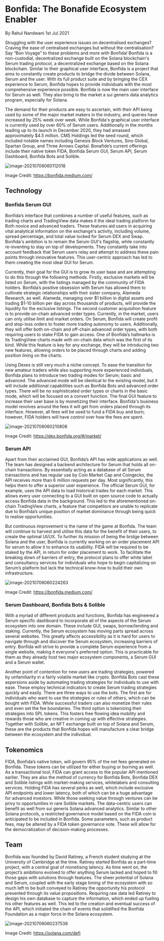

# **Bonfida: The Bonafide Ecosystem Enabler**

By Rahul Nandwani 1st Jul 2021



Struggling with the user experience issues on decentralised exchanges? Craving the ease of centralised exchanges but without the centralisation? Say “Bon Voyage” to these problems and more with Bonfida! Bonfida is a non-custodial, decentralized exchange built on the Solana blockchain's Serum trading protocol, a decentralized exchange based on the Solana blockchain. Similar to their graphical user interface, Bonfida is a project that aims to constantly create products to bridge the divide between Solana, Serum and the user. With its full product suite and by bringing the CEX experience to Serum, Bonfida hopes to provide individuals with the most comprehensive experience possible. Bonfida is now the main user interface for Serum as well. They also bring to the market a sui generis data analytics program, especially for Solana. 

The demand for their products are easy to ascertain, with their API being used by some of the major market makers in the industry, and queries have increased by 25% week over week. While Bonfida's graphical user interface is currently used by over 60% of Serum users. Additionally in the months leading up to its launch in December 2020, they had amassed approximately $4.5 million. CMS Holdings led the seed round, which included notable names including Genesis Block Ventures, Sino Global, Spartan Group, and Three Arrows Capital. Bonafide’s current offerings include their native token FIDA, Bonfida Serum GUI, Serum API, Serum Dashboard, Bonfida Bots and Solible. 

![image-20210706060112018](README.assets/image-20210706060112018.png)

Image Credit: https://bonfida.medium.com/

## **Technology**

### **Bonfida Serum GUI**

Bonfida’s interface that combines a number of useful features, such as trading charts and TradingView data makes it the ideal trading platform for Both novice and advanced traders. These features aid users in acquiring vital analytical information on the exchange's activity, including volume, spread percentage, and total value locked for Serum DEX and Swap. Bonfida's ambition is to remain the Serum GUI's flagship, while constantly re-inventing to stay on top of developments. They constantly take into account feedback that Serum users relay and attempt to address these pain points through innovative features. This user-centric approach has led to them creating the most ideal GUI for Serum.  

Currently, their goal for the GUI is to grow its user base and are attempting to do this through the following methods. Firstly, exclusive markets will be listed on Serum, with the listings managed by the community of FIDA holders. Bonfida’s positive obsession with Serum has allowed them to cultivate strategic relationships with their sister company, Alameda Research, as well. Alameda, managing over $1 billion in digital assets and trading $1-10 billion per day across thousands of products, will provide the liquidity for the exclusive listings. The second customer acquisition feature is to provide on-chain advanced order types. Currently, in the market, users can only utilise limit and market orders. On Serum, Bonfida will create profit and stop-loss orders to foster more trading autonomy to users. Additionally, they will offer both on-chain and off-chain advanced order types, with both requiring users to stake FIDA to gain access. One of Bonfida’s hallmarks is its TradingView charts made with on-chain data which was the first of its kind. While this feature is key for any exchange, they will be introducing two new features, allowing orders to be placed through charts and adding position lining on the charts.  

Using Dexes is still very much a niche concept. To ease the transition for new amateur traders while also supporting more experienced individuals, Bonfida plans to introduce two trading modes for Serum; basic and advanced. The advanced mode will be identical to the existing model, but it will include additional capabilities such as Bonfida Bots and advanced order types. There will be no sophisticated order types or charts in the basic mode, which will be focused on a convert function. The final GUI feature to increase their user base is by monetizing their interface. Bonfida's business model revolves around the fees it will get from orders placed through its interface. However, all fees will be used to fund a FIDA buy and burn; however, FIDA holders will have control over how the fees are spent. 

![image-20210706060210808](README.assets/image-20210706060210808.png)

Image Credit: https://dex.bonfida.org/#/market/

### **Serum API**

Apart from their acclaimed GUI, Bonfida’s API has wide applications as well. The team has designed a backend architecture for Serum that holds all on-chain transactions. By essentially acting as a database of all Serum transactions and has regular use by Coin Market Cap and Coingecko, the API receives more than 6 million requests per day. Most significantly, this helps them to offer a superior user experience. The official Serum GUI, for example, uses the API data to load historical trades for each market. This allows every user connecting to a GUI built on open source code to actually access Bonfida data in the background. This led to the aforementioned on-chain TradingView charts, a feature that competitors are unable to replicate due to Bonfida’s unique position of market dominance through being quick to realise opportunities. 

But continuous improvement is the name of the game at Bonfida. The team will continue to harvest and utilise this data for the benefit of their users, to create the optimal UI/UX. To further its mission of being the bridge between Solana and the user, Bonfida is currently working on an order placement API for serum to allow it to enhance its usability. FIDA will be required to be staked by the API, in return for order placement to work. To facilitate the breaking down of barriers of entry, the protocol plans to offer white label and consultancy services for individuals who hope to begin capitalizing on Serum’s platform but lack the technical know-how to build their own infrastructure. 

![image-20210706060224263](README.assets/image-20210706060224263.png)

Image Credit: https://bonfida.medium.com/ 

### **Serum Dashboard, Bonfida Bots & Solible**

With a myriad of different products and functions, Bonfida has engineered a Serum specific dashboard to incorporate all of the aspects of the Serum ecosystem into one domain. These include GUI, swaps, borrow/lending and staking. Currently, the Serum ecosystem has moving parts spread across several websites. This greatly affects accessibility as it is hard for users to navigate through and discover the Serum ecosystem, increasing barriers of entry. Bonfida will strive to provide a complete Serum experience from a single website, making it everyone's preferred option. This is practicable for them as they already host two major ecosystem components, a Serum GUI and a Serum wallet. 

Another point of contention for new users are trading strategies, powered by unfamiliarity in a fairly volatile market like crypto. Bonfida Bots cast these aspersions aside by automating trading strategies for individuals to use with ease. These employ technical indicators to create Serum trading strategies quickly and easily. There are three ways to use the bots. The first are for individuals who want to use the strategies or rules of others, which can be bought with FIDA. While successful traders can also monetize their rules and even set the fee boundaries. The third option is tokenizing their strategies into SPL tokens. This fosters free flowing idea mobility and rewards those who are creative in coming up with effective strategies. Together with Solible, an NFT exchange built on top of Solana and Serum, these are the products that Bonfida hopes will manufacture a clear bridge between the ecosystem and the individual. 



## **Tokenomics** 

FIDA, Bonfida’s native token, will govern 95% of the net fees generated on Bonfida. These tokens can be utilized for either buying or burning as well. As a transactional tool, FIDA can grant access to the popular API mentioned earlier. They are also the method of currency for Bonfida Bots, Bonfida DEX and Solible listings with market-making services, whitelabels and consulting services. Holding FIDA has several perks as well, which include exclusive API endpoints and lower latency, both of which can be a huge advantage for advanced investors. While those seeking value through ventures can be privy to opportunities in rare Solible markets. The data-centric users can benefit as well from sui generis Solana advanced analytics. Similar to other Solana protocols, a restricted governance model based on the FIDA coin is anticipated to be included in Bonfida. Some parameters, such as product fees, may be altered by a FIDA token governance vote. These will allow for the democratization of decision-making processes. 



## **Team** 

Bonfida was founded by David Ratiney, a French student studying at the University of Cambridge at the time. Ratiney started Bonfida as a part-time project, with a central goal of monetising latency. As time went on, the project’s ambitions evolved to offer anything Serum lacked and hoped to fill those gaps with solutions through features. The sheer potential of Solana and Serum, coupled with the early stage timing of the ecosystem with so much left to be built conveyed to Ratiney the opportunity his protocol presented through its value propositions. Requiring raw data led Ratiney to design his own database to capture the information, which ended up fueling his other features as well. This led to the creation and eventual success of the API, which initiated the chain of events that solidified the Bonfida Foundation as a major force in the Solana ecosystem. 

![image-20210706060237538](README.assets/image-20210706060237538.png)

Image Credit: https://solana.com/defi
